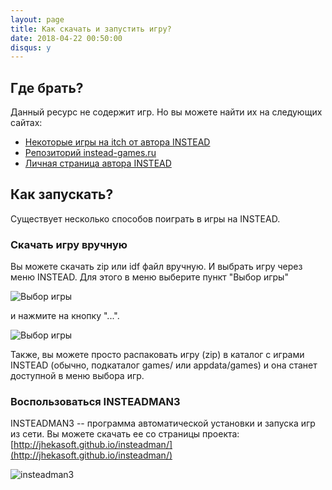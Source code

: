 ```yaml
---
layout: page
title: Как скачать и запустить игру?
date: 2018-04-22 00:50:00
disqus: y
---
```


## Где брать?

Данный ресурс не содержит игр. Но вы можете найти их на следующих сайтах:

- [Некоторые игры на itch от автора INSTEAD](http://instead.itch.io)
- [Репозиторий instead-games.ru](http://instead-games.ru)
- [Личная страница автора INSTEAD](http://syscall.ru/games)

## Как запускать?

Существует несколько способов поиграть в игры на INSTEAD.


### Скачать игру вручную

Вы можете скачать zip или idf файл вручную. И выбрать игру через меню INSTEAD. Для этого в меню выберите пункт "Выбор игры"

![Выбор игры](img/select-game0.png)

и нажмите на кнопку "...".

![Выбор игры](img/select-game1.png)

Также, вы можете просто распаковать игру (zip) в каталог с играми INSTEAD (обычно, подкаталог games/ или appdata/games) и она станет доступной в меню выбора игр.

### Воспользоваться INSTEADMAN3

INSTEADMAN3 -- программа автоматической установки и запуска игр из сети.
Вы можете скачать ее со страницы проекта: [http://jhekasoft.github.io/insteadman/](http://jhekasoft.github.io/insteadman/)

![insteadman3](img/insteadman3.png)
 